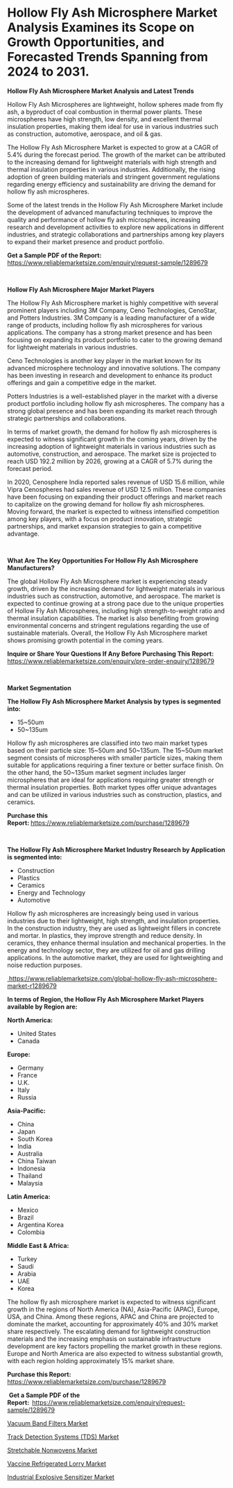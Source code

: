 <p><h1>Hollow Fly Ash Microsphere Market Analysis Examines its Scope on Growth Opportunities, and Forecasted Trends Spanning from 2024 to 2031.</h1></p><p><strong>Hollow Fly Ash Microsphere Market Analysis and Latest Trends</strong></p>
<p><p>Hollow Fly Ash Microspheres are lightweight, hollow spheres made from fly ash, a byproduct of coal combustion in thermal power plants. These microspheres have high strength, low density, and excellent thermal insulation properties, making them ideal for use in various industries such as construction, automotive, aerospace, and oil & gas.</p><p>The Hollow Fly Ash Microsphere Market is expected to grow at a CAGR of 5.4% during the forecast period. The growth of the market can be attributed to the increasing demand for lightweight materials with high strength and thermal insulation properties in various industries. Additionally, the rising adoption of green building materials and stringent government regulations regarding energy efficiency and sustainability are driving the demand for hollow fly ash microspheres.</p><p>Some of the latest trends in the Hollow Fly Ash Microsphere Market include the development of advanced manufacturing techniques to improve the quality and performance of hollow fly ash microspheres, increasing research and development activities to explore new applications in different industries, and strategic collaborations and partnerships among key players to expand their market presence and product portfolio.</p></p>
<p><strong>Get a Sample PDF of the Report:&nbsp;</strong> <a href="https://www.reliablemarketsize.com/enquiry/request-sample/1289679">https://www.reliablemarketsize.com/enquiry/request-sample/1289679</a></p>
<p>&nbsp;</p>
<p><strong>Hollow Fly Ash Microsphere Major Market Players</strong></p>
<p><p>The Hollow Fly Ash Microsphere market is highly competitive with several prominent players including 3M Company, Ceno Technologies, CenoStar, and Potters Industries. 3M Company is a leading manufacturer of a wide range of products, including hollow fly ash microspheres for various applications. The company has a strong market presence and has been focusing on expanding its product portfolio to cater to the growing demand for lightweight materials in various industries.</p><p>Ceno Technologies is another key player in the market known for its advanced microsphere technology and innovative solutions. The company has been investing in research and development to enhance its product offerings and gain a competitive edge in the market.</p><p>Potters Industries is a well-established player in the market with a diverse product portfolio including hollow fly ash microspheres. The company has a strong global presence and has been expanding its market reach through strategic partnerships and collaborations.</p><p>In terms of market growth, the demand for hollow fly ash microspheres is expected to witness significant growth in the coming years, driven by the increasing adoption of lightweight materials in various industries such as automotive, construction, and aerospace. The market size is projected to reach USD 192.2 million by 2026, growing at a CAGR of 5.7% during the forecast period.</p><p>In 2020, Cenosphere India reported sales revenue of USD 15.6 million, while Vipra Cenospheres had sales revenue of USD 12.5 million. These companies have been focusing on expanding their product offerings and market reach to capitalize on the growing demand for hollow fly ash microspheres. Moving forward, the market is expected to witness intensified competition among key players, with a focus on product innovation, strategic partnerships, and market expansion strategies to gain a competitive advantage.</p></p>
<p>&nbsp;</p>
<p><strong>What Are The Key Opportunities For Hollow Fly Ash Microsphere Manufacturers?</strong></p>
<p><p>The global Hollow Fly Ash Microsphere market is experiencing steady growth, driven by the increasing demand for lightweight materials in various industries such as construction, automotive, and aerospace. The market is expected to continue growing at a strong pace due to the unique properties of Hollow Fly Ash Microspheres, including high strength-to-weight ratio and thermal insulation capabilities. The market is also benefiting from growing environmental concerns and stringent regulations regarding the use of sustainable materials. Overall, the Hollow Fly Ash Microsphere market shows promising growth potential in the coming years.</p></p>
<p><strong>Inquire or Share Your Questions If Any Before Purchasing This Report:</strong> <a href="https://www.reliablemarketsize.com/enquiry/pre-order-enquiry/1289679">https://www.reliablemarketsize.com/enquiry/pre-order-enquiry/1289679</a></p>
<p>&nbsp;</p>
<p><strong>Market Segmentation</strong></p>
<p><strong>The Hollow Fly Ash Microsphere Market Analysis by types is segmented into:</strong></p>
<p><ul><li>15~50um</li><li>50~135um</li></ul></p>
<p><p>Hollow fly ash microspheres are classified into two main market types based on their particle size: 15~50um and 50~135um. The 15~50um market segment consists of microspheres with smaller particle sizes, making them suitable for applications requiring a finer texture or better surface finish. On the other hand, the 50~135um market segment includes larger microspheres that are ideal for applications requiring greater strength or thermal insulation properties. Both market types offer unique advantages and can be utilized in various industries such as construction, plastics, and ceramics.</p></p>
<p><strong>Purchase this Report:&nbsp;</strong><a href="https://www.reliablemarketsize.com/purchase/1289679">https://www.reliablemarketsize.com/purchase/1289679</a></p>
<p>&nbsp;</p>
<p><strong>The Hollow Fly Ash Microsphere Market Industry Research by Application is segmented into:</strong></p>
<p><ul><li>Construction</li><li>Plastics</li><li>Ceramics</li><li>Energy and Technology</li><li>Automotive</li></ul></p>
<p><p>Hollow fly ash microspheres are increasingly being used in various industries due to their lightweight, high strength, and insulation properties. In the construction industry, they are used as lightweight fillers in concrete and mortar. In plastics, they improve strength and reduce density. In ceramics, they enhance thermal insulation and mechanical properties. In the energy and technology sector, they are utilized for oil and gas drilling applications. In the automotive market, they are used for lightweighting and noise reduction purposes.</p></p>
<p><a href="https://www.reliablemarketsize.com/global-hollow-fly-ash-microsphere-market-r1289679">&nbsp;https://www.reliablemarketsize.com/global-hollow-fly-ash-microsphere-market-r1289679</a></p>
<p><strong>In terms of Region, the Hollow Fly Ash Microsphere Market Players available by Region are:</strong></p>
<p>
    <p> <strong> North America: </strong>
        <ul>
            <li>United States</li>
            <li>Canada</li>
        </ul>
        </p> 
    <p> <strong> Europe: </strong>
        <ul>
            <li>Germany</li>
            <li>France</li>
            <li>U.K.</li>
            <li>Italy</li>
            <li>Russia</li>
        </ul>
        </p> 
    <p> <strong> Asia-Pacific: </strong>
        <ul>
            <li>China</li>
            <li>Japan</li>
            <li>South Korea</li>
            <li>India</li>
            <li>Australia</li>
            <li>China Taiwan</li>
            <li>Indonesia</li>
            <li>Thailand</li>
            <li>Malaysia</li>
        </ul>
        </p> 
    <p> <strong> Latin America: </strong>
        <ul>
            <li>Mexico</li>
            <li>Brazil</li>
            <li>Argentina Korea</li>
            <li>Colombia</li>
        </ul>
        </p> 
    <p> <strong> Middle East & Africa: </strong>
        <ul>
            <li>Turkey</li>
            <li>Saudi</li>
            <li>Arabia</li>
            <li>UAE</li>
            <li>Korea</li>
        </ul>
    </p>
    </p>
<p><p>The hollow fly ash microsphere market is expected to witness significant growth in the regions of North America (NA), Asia-Pacific (APAC), Europe, USA, and China. Among these regions, APAC and China are projected to dominate the market, accounting for approximately 40% and 30% market share respectively. The escalating demand for lightweight construction materials and the increasing emphasis on sustainable infrastructure development are key factors propelling the market growth in these regions. Europe and North America are also expected to witness substantial growth, with each region holding approximately 15% market share.</p></p>
<p><strong>Purchase this Report: </strong><a href="https://www.reliablemarketsize.com/purchase/1289679">https://www.reliablemarketsize.com/purchase/1289679</a></p>
<p>&nbsp;<strong>Get a Sample PDF of the Report:&nbsp;&nbsp;</strong><a href="https://www.reliablemarketsize.com/enquiry/request-sample/1289679">https://www.reliablemarketsize.com/enquiry/request-sample/1289679</a></p>
<p><strong></strong></p>
<p><p><a href="https://github.com/Bryanturray6576/Market-Research-Report-List-1/blob/main/vacuum-band-filters-market.md">Vacuum Band Filters Market</a></p><p><a href="https://www.linkedin.com/pulse/navigating-global-track-detection-systems-tds-market-landscape-ieb4e">Track Detection Systems (TDS) Market</a></p><p><a href="https://medium.com/@dan.murray5879/global-stretchable-nonwovens-market-opportunities-and-forecast-for-period-from-2024-to-2031-145571d22112">Stretchable Nonwovens Market</a></p><p><a href="https://www.linkedin.com/pulse/analyzing-vaccine-refrigerated-lorry-market-dynamics-growth-tg6ee">Vaccine Refrigerated Lorry Market</a></p><p><a href="https://medium.com/@itzelheller546/global-industrial-explosive-sensitizer-market-focus-on-product-type-hollow-glass-f3d839c670f3">Industrial Explosive Sensitizer Market</a></p></p>